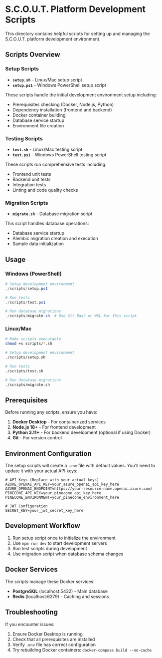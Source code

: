 # S.C.O.U.T. Platform Development Scripts

This directory contains helpful scripts for setting up and managing the S.C.O.U.T. platform development environment.

## Scripts Overview

### Setup Scripts
- **`setup.sh`** - Linux/Mac setup script
- **`setup.ps1`** - Windows PowerShell setup script

These scripts handle the initial development environment setup including:
- Prerequisites checking (Docker, Node.js, Python)
- Dependency installation (frontend and backend)
- Docker container building
- Database service startup
- Environment file creation

### Testing Scripts
- **`test.sh`** - Linux/Mac testing script
- **`test.ps1`** - Windows PowerShell testing script

These scripts run comprehensive tests including:
- Frontend unit tests
- Backend unit tests
- Integration tests
- Linting and code quality checks

### Migration Scripts
- **`migrate.sh`** - Database migration script

This script handles database operations:
- Database service startup
- Alembic migration creation and execution
- Sample data initialization

## Usage

### Windows (PowerShell)
```powershell
# Setup development environment
./scripts/setup.ps1

# Run tests
./scripts/test.ps1

# Run database migrations
./scripts/migrate.sh  # Use Git Bash or WSL for this script
```

### Linux/Mac
```bash
# Make scripts executable
chmod +x scripts/*.sh

# Setup development environment
./scripts/setup.sh

# Run tests
./scripts/test.sh

# Run database migrations
./scripts/migrate.sh
```

## Prerequisites

Before running any scripts, ensure you have:

1. **Docker Desktop** - For containerized services
2. **Node.js 18+** - For frontend development
3. **Python 3.11+** - For backend development (optional if using Docker)
4. **Git** - For version control

## Environment Configuration

The setup scripts will create a `.env` file with default values. You'll need to update it with your actual API keys:

```env
# API Keys (Replace with your actual keys)
AZURE_OPENAI_API_KEY=your_azure_openai_api_key_here
AZURE_OPENAI_ENDPOINT=https://your-resource-name.openai.azure.com/
PINECONE_API_KEY=your_pinecone_api_key_here
PINECONE_ENVIRONMENT=your_pinecone_environment_here

# JWT Configuration
SECRET_KEY=your_jwt_secret_key_here
```

## Development Workflow

1. Run setup script once to initialize the environment
2. Use `npm run dev` to start development servers
3. Run test scripts during development
4. Use migration script when database schema changes

## Docker Services

The scripts manage these Docker services:
- **PostgreSQL** (localhost:5432) - Main database
- **Redis** (localhost:6379) - Caching and sessions

## Troubleshooting

If you encounter issues:
1. Ensure Docker Desktop is running
2. Check that all prerequisites are installed
3. Verify `.env` file has correct configuration
4. Try rebuilding Docker containers: `docker-compose build --no-cache`